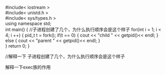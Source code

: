 #include< iostream >
<br>#include< unistd.h >
<br>#include< sys/types.h >
<br>using namespace std;
<br>int main()
{
    //子进程创建了几个，为什么执行顺序会是这个样子
    for(int i = 1; i < 4; i ++)
    {
        pid_t t = fork();
        if(t == 0)
        {
            cout << "child  "  << getpid()<< endl;
        }
        else
        {
            cout << "parent  "  << getpid()<< endl;
        }   
    }
    return 0;
}

//解释一下 子进程创建了几个，为什么执行顺序会是这个样子

解释一下exec族的作用
